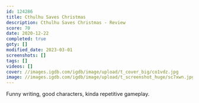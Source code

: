 ```yaml
---
id: 124286
title: Cthulhu Saves Christmas
description: Cthulhu Saves Christmas - Review
score: 70
date: 2020-12-22
completed: true
goty: []
modified_date: 2023-03-01
screenshots: []
tags: []
videos: []
cover: //images.igdb.com/igdb/image/upload/t_cover_big/co1vdz.jpg
image: //images.igdb.com/igdb/image/upload/t_screenshot_huge/sc7xwn.jpg
---
```

Funny writing, good characters, kinda repetitive gameplay.